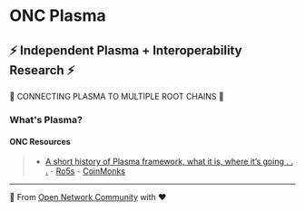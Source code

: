 # ONC Plasma

## ⚡ Independent Plasma + Interoperability Research ⚡ 

🔮 CONNECTING PLASMA TO MULTIPLE ROOT CHAINS 🔮

### What's Plasma? 

#### ONC Resources

> * [A short history of Plasma framework, what it is, where it’s going . . .](https://medium.com/coinmonks/a-short-history-of-plasma-framework-what-it-is-where-its-going-16920d0376a) - [Ro5s](https://medium.com/coinmonks) - [CoinMonks](https://medium.com/coinmonks)







_______________________________________________________________________________________________
👊 From [Open Network Community](https://forum.omgnetwork.org/) with ❤️
